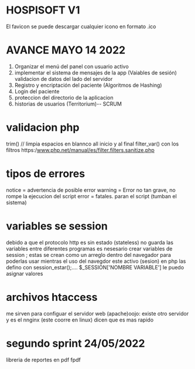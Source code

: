 # HOSPISOFT V1

El favicon se puede descargar cualquier icono en formato .ico

# AVANCE MAYO 14 2022

1. Organizar el menú del panel con usuario activo
2. implementar el sistema de mensajes de la app (Vaiables de sesión) validacion de datos del lado del servidor
3. Registro y encriptación del paciente (Algoritmos de Hashing)
4. Login del paciente
5. proteccion del directorio de la aplicacion
6. historias de usuarios (Territorium)-- SCRUM

# validacion php

trim() // limpia espacios en blannco all inicio y al final
filter_var() con los filtros
https:/www.php.net/manual/es/filter.filters.sanitize.php

# tipos de errores

notice = advertencia de posible error
warning = Error no tan grave, no rompe la ejecucion del script
error = fatales. paran el script (tumban el sistema)

# variables se session

debido a que el protocolo http es sin estado (stateless) no guarda las variables entre diferentes programas es nesesario crear variables de session ; estas se crean como un arreglo dentro del navegador para poderlas usar mientras el uso del navegdor este activo (sesion)
en php las defino con session_estar();.... $\_SESSION['NOMBRE VARIABLE']
le puedo asignar valores

# archivos htaccess

me sirven para configuar el servidor web (apache)oojo: existe otro servidor y es el nnginx (este coorre en linux) dicen que es mas rapido

# segundo sprint 24/05/2022

libreria de reportes en pdf fpdf
